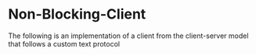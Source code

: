 # Non-Blocking-Client
The following is an implementation of a client from the client-server model that follows a custom text protocol 
